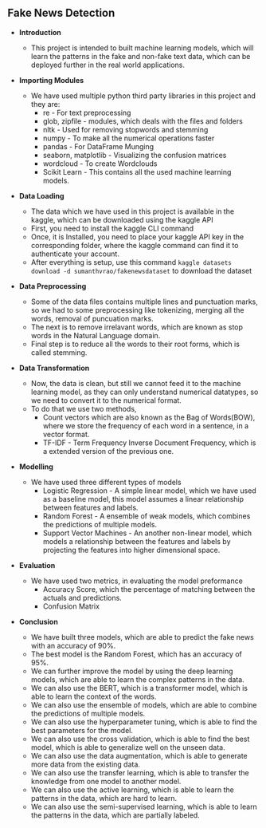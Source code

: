 ## Fake News Detection

* **Introduction**
    * This project is intended to built machine learning models, which will learn the patterns in the fake and non-fake text data, which can be deployed further in the real world applications.
* **Importing Modules**
    * We have used multiple python third party libraries in this project and they are:
        * re - For text preprocessing
        * glob, zipfile - modules, which deals with the files and folders
        * nltk - Used for removing stopwords and stemming
        * numpy - To make all the numerical operations faster
        * pandas - For DataFrame Munging
        * seaborn, matplotlib - Visualizing the confusion matrices
        * wordcloud - To create Wordclouds
        * Scikit Learn - This contains all the used machine learning models.
* **Data Loading**
    * The data which we have used in this project is available in the kaggle, which can be downloaded using the kaggle API
    * First, you need to install the kaggle CLI command
    * Once, it is Installed, you need to place your kaggle API key in the corresponding folder, where the kaggle command can find it to authenticate your account.
    * After everything is setup, use this command `kaggle datasets download -d sumanthvrao/fakenewsdataset` to download the dataset
* **Data Preprocessing**
    * Some of the data files contains multiple lines and punctuation marks, so we had to some preprocessing like tokenizing, merging all the words, removal of puncuation marks.
    * The next is to remove irrelavant words, which are known as stop words in the Natural Language domain.
    * Final step is to reduce all the words to their root forms, which is called stemming.
* **Data Transformation**
    * Now, the data is clean, but still we cannot feed it to the machine learning model, as they can only understand numerical datatypes, so we need to convert it to the numerical format.
    * To do that we use two methods,
        * Count vectors which are also known as the Bag of Words(BOW), where we store the frequency of each word in a sentence, in a vector format.
        * TF-IDF - Term Frequency Inverse Document Frequency, which is a extended version of the previous one.
* **Modelling**
    * We have used three different types of models
        * Logistic Regression - A simple linear model, which we have used as a baseline model, this model assumes a linear relationship between features and labels.
        * Random Forest - A ensemble of weak models, which combines the predictions of multiple models.
        * Support Vector Machines - An another non-linear model, which models a relationship between the features and labels by projecting the features into higher dimensional space.
* **Evaluation**
    * We have used two metrics, in evaluating the model preformance
        * Accuracy Score, which the percentage of matching between the actuals and predictions.
        * Confusion Matrix

* **Conclusion**
    * We have built three models, which are able to predict the fake news with an accuracy of 90%.
    * The best model is the Random Forest, which has an accuracy of 95%.
    * We can further improve the model by using the deep learning models, which are able to learn the complex patterns in the data.
    * We can also use the BERT, which is a transformer model, which is able to learn the context of the words.
    * We can also use the ensemble of models, which are able to combine the predictions of multiple models.
    * We can also use the hyperparameter tuning, which is able to find the best parameters for the model.
    * We can also use the cross validation, which is able to find the best model, which is able to generalize well on the unseen data.
    * We can also use the data augmentation, which is able to generate more data from the existing data.
    * We can also use the transfer learning, which is able to transfer the knowledge from one model to another model.
    * We can also use the active learning, which is able to learn the patterns in the data, which are hard to learn.
    * We can also use the semi-supervised learning, which is able to learn the patterns in the data, which are partially labeled.
